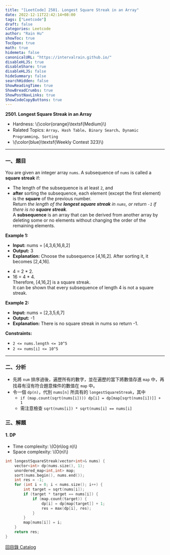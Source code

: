 ```yaml
---
title: "[LeetCode] 2501. Longest Square Streak in an Array"
date: 2022-12-11T22:42:14+08:00
tags: ["Leetcode"]
draft: false
Categories: Leetcode
author: "Rain Hu"
showToc: true
TocOpen: true
math: true
hidemeta: false
canonicalURL: "https://intervalrain.github.io/"
disableHLJS: true
disableShare: true
disableHLJS: false
hideSummary: false
searchHidden: false
ShowReadingTime: true
ShowBreadCrumbs: true
ShowPostNavLinks: true
ShowCodeCopyButtons: true
---
```

**2501. Longest Square Streak in an Array**
+ Hardness: \\(\color{orange}\textsf{Medium}\\)
+ Ralated Topics: `Array`、`Hash Table`、`Binary Search`、`Dynamic Programming`、`Sorting`
+ \\(\color{blue}\textsf{Weekly Contest 323}\\)
---
### 一、題目
You are given an integer array `nums`. A subsequence of `nums` is called a **square streak** if:  
+ The length of the subsequence is at least `2`, and
+ **after** sorting the subsequence, each element (except the first element) is the **square** of the previous number.  
Return *the length of the **longest square streak** in `nums`, or return `-1` if there is no **square streak***.  
A **subsequence** is an array that can be derived from another array by deleting some or no elements without changing the order of the remaining elements.

**Example 1:**  
+ **Input:** nums = [4,3,6,16,8,2]  
+ **Output:** 3  
+ **Explanation:** Choose the subsequence [4,16,2]. After sorting it, it becomes [2,4,16].  
- 4 = 2 * 2.  
- 16 = 4 * 4.  
Therefore, [4,16,2] is a square streak.  
It can be shown that every subsequence of length 4 is not a square streak.  

**Example 2:**
+ **Input:** nums = [2,3,5,6,7]  
+ **Output:** -1
+ **Explanation:** There is no square streak in nums so return -1.

**Constraints:**
+ `2 <= nums.length <= 10^5`
+ `2 <= nums[i] <= 10^5`

---

### 二、分析
+ 先將 `num` 排序過後，遍歷所有的數字，並在遍歷的當下將數值存進 `map` 中，再找尋有沒有符合題意條件的數值在 `map` 中。
+ 令一個 `dp(n)`，代別 `nums[n]` 所具有的 `longestSquareStreak`，其中
    + `if (map.count(sqrt(nums[i]))) dp[i] = dp[map[sqrt(nums[i])]] + 1`
    + 需注意檢查 `sqrt(nums[i]) * sqrt(nums[i] == nums[i]`

### 三、解題
#### 1. DP
+ Time complexity: \\(O(n\log n)\\)
+ Space complexity: \\(O(n)\\)
```C++
int longestSquareStreak(vector<int>& nums) {
    vector<int> dp(nums.size(), 1);
    unordered_map<int,int> map;
    sort(nums.begin(), nums.end());
    int res = -1;
    for (int i = 0; i < nums.size(); i++) {
        int target = sqrt(nums[i]);
        if (target * target == nums[i]) {
            if (map.count(target)) {
                dp[i] = dp[map[target]] + 1;
                res = max(dp[i], res);
            }    
        }
        map[nums[i]] = i;
    }
    return res;
}
```
[回目錄 Catalog](/leetcode)